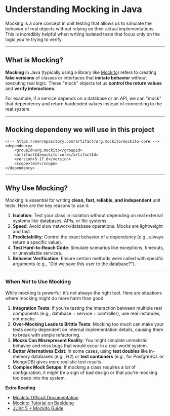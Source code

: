 #  Understanding Mocking in Java

Mocking is a core concept in unit testing that allows us to simulate the behavior of real objects without relying on their actual implementations. This is incredibly helpful when writing isolated tests that focus only on the logic you're trying to verify.

---

##  What is Mocking?

**Mocking** in Java (typically using a library like [Mockito](https://site.mockito.org/)) refers to creating **fake versions** of classes or interfaces that **imitate behavior** without executing real logic. These "mock" objects let us **control the return values** and **verify interactions**.

For example, if a service depends on a database or an API, we can "mock" that dependency and return hardcoded values instead of connecting to the real system.

---
##  Mocking dependeny we will use in this project
```
<!-- https://mvnrepository.com/artifact/org.mockito/mockito-core -->
<dependency>
    <groupId>org.mockito</groupId>
    <artifactId>mockito-core</artifactId>
    <version>5.17.0</version>
    <scope>test</scope>
</dependency>
```
---

##  Why Use Mocking?

Mocking is essential for writing **clean, fast, reliable, and independent** unit tests. Here are the key reasons to use it:

1. **Isolation**: Test your class in isolation without depending on real external systems like databases, APIs, or file systems.
2. **Speed**: Avoid slow network/database operations. Mocks are lightweight and fast.
3. **Predictability**: Control the exact behavior of a dependency (e.g., always return a specific value).
4. **Test Hard-to-Reach Code**: Simulate scenarios like exceptions, timeouts, or unavailable services.
5. **Behavior Verification**: Ensure certain methods were called with specific arguments (e.g., "Did we save this user to the database?").

---

###  When *Not* to Use Mocking

While mocking is powerful, it’s not always the right tool. Here are situations where mocking might do more harm than good:

1. **Integration Tests**: If you're testing the interaction between multiple real components (e.g., database + service + controller), use real instances, not mocks.
2. **Over-Mocking Leads to Brittle Tests**: Mocking too much can make your tests overly dependent on internal implementation details, causing them to break with simple refactoring.
3. **Mocks Can Misrepresent Reality**: You might simulate unrealistic behavior and miss bugs that would occur in a real-world system.
4. **Better Alternatives Exist**: In some cases, using **test doubles** like in-memory databases (e.g., H2) or **test containers** (e.g., for PostgreSQL or MongoDB) gives more realistic test results.
5. **Complex Mock Setups**: If mocking a class requires a lot of configuration, it might be a sign of bad design or that you're mocking too deep into the system.

**Extra Reading**

- [Mockito Official Documentation](https://site.mockito.org/)
- [Mockito Tutorial on Baeldung](https://www.baeldung.com/mockito-series)
- [JUnit 5 + Mockito Guide](https://www.baeldung.com/mockito-junit-5-extension)